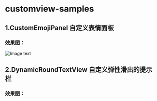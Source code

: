 # customview-samples
## 1.CustomEmojiPanel 自定义表情面板
### 效果图：
![Image text](https://raw.githubusercontent.com/hyhdy/customview-samples/master/img-folder/videotogif_2018.09.18_23.49.53.gif)
## 2.DynamicRoundTextView 自定义弹性滑出的提示栏
### 效果图：
